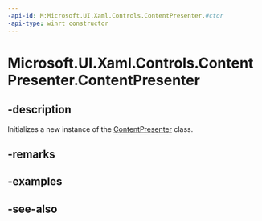 ```yaml
---
-api-id: M:Microsoft.UI.Xaml.Controls.ContentPresenter.#ctor
-api-type: winrt constructor
---
```


<!-- Method syntax
public ContentPresenter()
-->

# Microsoft.UI.Xaml.Controls.ContentPresenter.ContentPresenter

## -description
Initializes a new instance of the [ContentPresenter](contentpresenter.md) class.

## -remarks

## -examples

## -see-also
